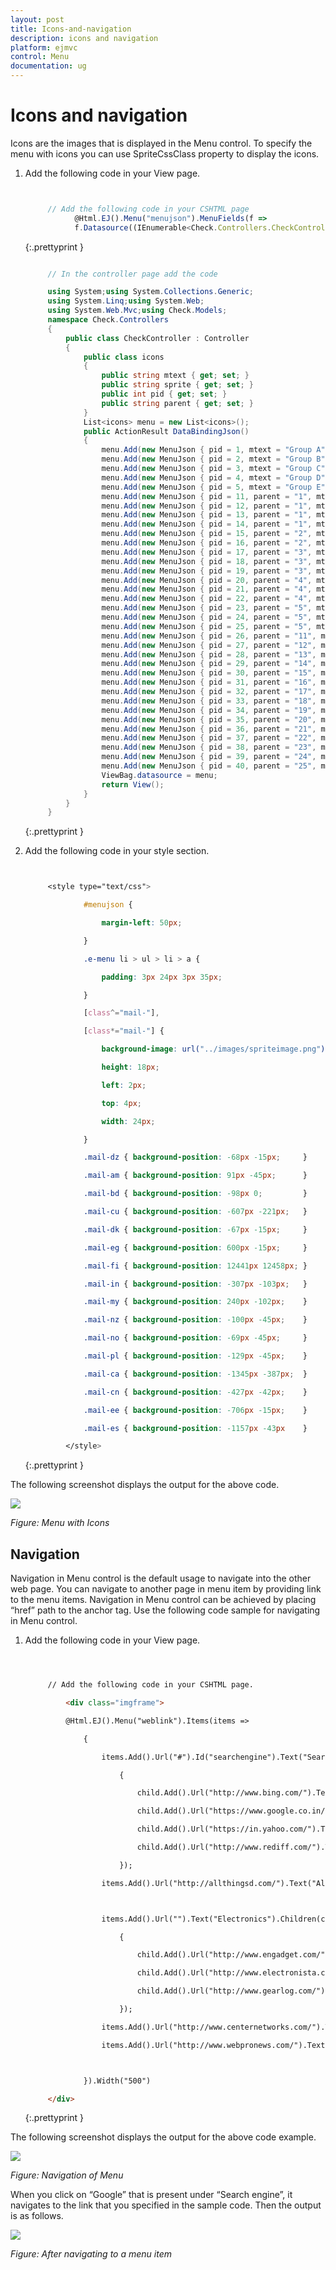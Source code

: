 ```yaml
---
layout: post
title: Icons-and-navigation
description: icons and navigation
platform: ejmvc
control: Menu
documentation: ug
---
```


# Icons and navigation

Icons are the images that is displayed in the Menu control. To specify the menu with icons you can use SpriteCssClass property to display the icons. 

1. Add the following code in your View page.


   ~~~ js


		// Add the following code in your CSHTML page 
			  @Html.EJ().Menu("menujson").MenuFields(f => 
			  f.Datasource((IEnumerable<Check.Controllers.CheckController.icons>)ViewBag.datasource).Id("pid").Text("mtext").ParentId("parent").SpriteCssClass("sprite"))

   ~~~
   {:.prettyprint }			  

   ~~~ cs
   
		// In the controller page add the code

		using System;using System.Collections.Generic;
		using System.Linq;using System.Web;
		using System.Web.Mvc;using Check.Models;
		namespace Check.Controllers
		{    
			public class CheckController : Controller
			{     
				public class icons 
				{  
					public string mtext { get; set; }
					public string sprite { get; set; }
					public int pid { get; set; }
					public string parent { get; set; }
				}    
				List<icons> menu = new List<icons>(); 
				public ActionResult DataBindingJson() 
				{
					menu.Add(new MenuJson { pid = 1, mtext = "Group A", parent = null }); 
					menu.Add(new MenuJson { pid = 2, mtext = "Group B", parent = null }); 
					menu.Add(new MenuJson { pid = 3, mtext = "Group C", parent = null });
					menu.Add(new MenuJson { pid = 4, mtext = "Group D", parent = null });
					menu.Add(new MenuJson { pid = 5, mtext = "Group E", parent = null }); 
					menu.Add(new MenuJson { pid = 11, parent = "1", mtext = "Algeria", sprite = "flag-dz" });
					menu.Add(new MenuJson { pid = 12, parent = "1", mtext = "Armenia", sprite = "flag-am" });
					menu.Add(new MenuJson { pid = 13, parent = "1", mtext = "Bangladesh", sprite = "flag-bd" }); 
					menu.Add(new MenuJson { pid = 14, parent = "1", mtext = "Cuba", sprite = "flag-cu" });  
					menu.Add(new MenuJson { pid = 15, parent = "2", mtext = "Denmark", sprite = "flag-dk" }); 
					menu.Add(new MenuJson { pid = 16, parent = "2", mtext = "Egypt", sprite = "flag-eg" });  
					menu.Add(new MenuJson { pid = 17, parent = "3", mtext = "Finland", sprite = "flag-fi" });
					menu.Add(new MenuJson { pid = 18, parent = "3", mtext = "India", sprite = "flag-in" }); 
					menu.Add(new MenuJson { pid = 19, parent = "3", mtext = "Malaysia", sprite = "flag-my" });
					menu.Add(new MenuJson { pid = 20, parent = "4", mtext = "New Zealand", sprite = "flag-nz" });
					menu.Add(new MenuJson { pid = 21, parent = "4", mtext = "Norway", sprite = "flag-no" });
					menu.Add(new MenuJson { pid = 22, parent = "4", mtext = "Romania", sprite = "flag-ro" });
					menu.Add(new MenuJson { pid = 23, parent = "5", mtext = "Singapore", sprite = "flag-sg" });
					menu.Add(new MenuJson { pid = 24, parent = "5", mtext = "Thailand", sprite = "flag-th" }); 
					menu.Add(new MenuJson { pid = 25, parent = "5", mtext = "Ukraine", sprite = "flag-ua" }); 
					menu.Add(new MenuJson { pid = 26, parent = "11", mtext = "First Place" });  
					menu.Add(new MenuJson { pid = 27, parent = "12", mtext = "Second Place" }); 
					menu.Add(new MenuJson { pid = 28, parent = "13", mtext = "Third place" }); 
					menu.Add(new MenuJson { pid = 29, parent = "14", mtext = "Fourth Place" }); 
					menu.Add(new MenuJson { pid = 30, parent = "15", mtext = "First Place" });  
					menu.Add(new MenuJson { pid = 31, parent = "16", mtext = "Second Place" }); 
					menu.Add(new MenuJson { pid = 32, parent = "17", mtext = "Third Place" }); 
					menu.Add(new MenuJson { pid = 33, parent = "18", mtext = "First Place" }); 
					menu.Add(new MenuJson { pid = 34, parent = "19", mtext = "Second Place" }); 
					menu.Add(new MenuJson { pid = 35, parent = "20", mtext = "First Place" }); 
					menu.Add(new MenuJson { pid = 36, parent = "21", mtext = "Second Place" });
					menu.Add(new MenuJson { pid = 37, parent = "22", mtext = "Third place" }); 
					menu.Add(new MenuJson { pid = 38, parent = "23", mtext = "Third Place" }); 
					menu.Add(new MenuJson { pid = 39, parent = "24", mtext = "First Place" }); 
					menu.Add(new MenuJson { pid = 40, parent = "25", mtext = "Second Place" });
					ViewBag.datasource = menu; 
					return View();  
				} 
			}
		} 

   ~~~
   {:.prettyprint }



2. Add the following code in your style section.

   ~~~ css


		<style type="text/css">

				#menujson {

					margin-left: 50px;

				}

				.e-menu li > ul > li > a {

					padding: 3px 24px 3px 35px;

				}

				[class^="mail-"],

				[class*="mail-"] {

					background-image: url("../images/spriteimage.png");

					height: 18px;

					left: 2px;

					top: 4px;

					width: 24px;

				}

				.mail-dz { background-position: -68px -15px;     }

				.mail-am { background-position: 91px -45px;      }

				.mail-bd { background-position: -98px 0;         }

				.mail-cu { background-position: -607px -221px;   }

				.mail-dk { background-position: -67px -15px;     }

				.mail-eg { background-position: 600px -15px;     }

				.mail-fi { background-position: 12441px 12458px; }

				.mail-in { background-position: -307px -103px;   }

				.mail-my { background-position: 240px -102px;    }

				.mail-nz { background-position: -100px -45px;    }

				.mail-no { background-position: -69px -45px;     }

				.mail-pl { background-position: -129px -45px;    }

				.mail-ca { background-position: -1345px -387px;  }

				.mail-cn { background-position: -427px -42px;    }

				.mail-ee { background-position: -706px -15px;    }

				.mail-es { background-position: -1157px -43px    }

			</style>

   ~~~
   {:.prettyprint }

The following screenshot displays the output for the above code.                                                                                                       

![](Icons-and-navigation_images/Icons-and-navigation_img1.png)

_Figure: Menu with Icons_

## Navigation

Navigation in Menu control is the default usage to navigate into the other web page. You can navigate to another page in menu item by providing link to the menu items. Navigation in Menu control can be achieved by placing “href” path to the anchor tag. Use the following code sample for navigating in Menu control.

1. Add the following code in your View page.

   ~~~ html



		// Add the following code in your CSHTML page.

			<div class="imgframe">

			@Html.EJ().Menu("weblink").Items(items =>

				{

					items.Add().Url("#").Id("searchengine").Text("Search engine").Children(child =>

						{

							child.Add().Url("http://www.bing.com/").Text("Bing");

							child.Add().Url("https://www.google.co.in/").Text("Google");

							child.Add().Url("https://in.yahoo.com/").Text("Yahoo");

							child.Add().Url("http://www.rediff.com/").Text("Rediff");

						});

					items.Add().Url("http://allthingsd.com/").Text("All things digital");



					items.Add().Url("").Text("Electronics").Children(child =>

						{

							child.Add().Url("http://www.engadget.com/").Text("Engadget");

							child.Add().Url("http://www.electronista.com/").Text("Electronista");

							child.Add().Url("http://www.gearlog.com/").Text("Gearlog");

						});

					items.Add().Url("http://www.centernetworks.com/").Text("Center networks");

					items.Add().Url("http://www.webpronews.com/").Text("Web pronews");



				}).Width("500")

		</div>


   ~~~
   {:.prettyprint }

The following screenshot displays the output for the above code example.            

![](Icons-and-navigation_images/Icons-and-navigation_img2.png)

_Figure: Navigation of Menu_

When you click on “Google” that is present under “Search engine”, it navigates to the link that you specified in the sample code. Then the output is as follows.

![](Icons-and-navigation_images/Icons-and-navigation_img3.png)


_Figure: After navigating to a menu item_

